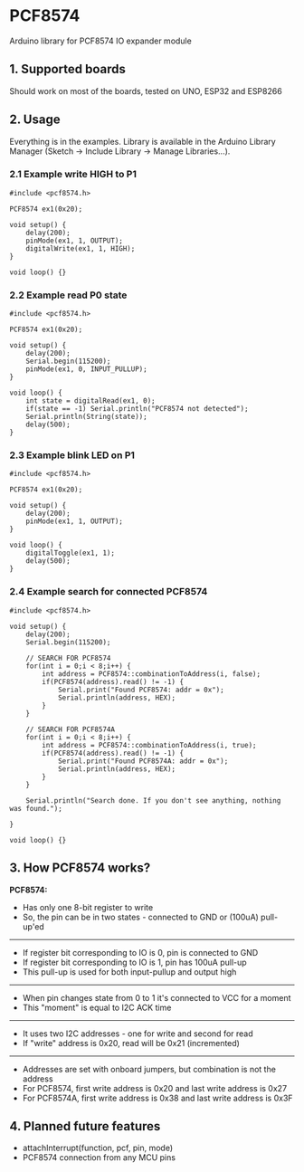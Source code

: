 # PCF8574
Arduino library for PCF8574 IO expander module

## 1. Supported boards
Should work on most of the boards, tested on UNO, ESP32 and ESP8266

## 2. Usage
Everything is in the examples. Library is available in the Arduino Library Manager (Sketch -> Include Library -> Manage Libraries...).

### 2.1 Example write HIGH to P1
```
#include <pcf8574.h>

PCF8574 ex1(0x20);

void setup() {
	delay(200);
	pinMode(ex1, 1, OUTPUT);
	digitalWrite(ex1, 1, HIGH);
}

void loop() {}
```

### 2.2 Example read P0 state
```
#include <pcf8574.h>

PCF8574 ex1(0x20);

void setup() {
	delay(200);
	Serial.begin(115200);
	pinMode(ex1, 0, INPUT_PULLUP);
}

void loop() {
	int state = digitalRead(ex1, 0);
	if(state == -1) Serial.println("PCF8574 not detected");
	Serial.println(String(state));
	delay(500);
}
```

### 2.3 Example blink LED on P1
```
#include <pcf8574.h>

PCF8574 ex1(0x20);

void setup() {
	delay(200);
	pinMode(ex1, 1, OUTPUT);
}

void loop() {
	digitalToggle(ex1, 1);
	delay(500);
}
```

### 2.4 Example search for connected PCF8574
```
#include <pcf8574.h>

void setup() {
    delay(200);
    Serial.begin(115200);

    // SEARCH FOR PCF8574
    for(int i = 0;i < 8;i++) {
        int address = PCF8574::combinationToAddress(i, false);
        if(PCF8574(address).read() != -1) {
        	Serial.print("Found PCF8574: addr = 0x");
            Serial.println(address, HEX);
        }
    }

    // SEARCH FOR PCF8574A
    for(int i = 0;i < 8;i++) {
        int address = PCF8574::combinationToAddress(i, true);
        if(PCF8574(address).read() != -1) {
            Serial.print("Found PCF8574A: addr = 0x");
            Serial.println(address, HEX);
        }
    }

    Serial.println("Search done. If you don't see anything, nothing was found.");

}

void loop() {}
```

## 3. How PCF8574 works?

 **PCF8574:**
 - Has only one 8-bit register to write
 - So, the pin can be in two states - connected to GND or (100uA) pull-up'ed
---
 - If register bit corresponding to IO is 0, pin is connected to GND
 - If register bit corresponding to IO is 1, pin has 100uA pull-up
 - This pull-up is used for both input-pullup and output high
---
 - When pin changes state from 0 to 1 it's connected to VCC for a moment
 - This "moment" is equal to I2C ACK time
---
 - It uses two I2C addresses - one for write and second for read
 - If "write" address is 0x20, read will be 0x21 (incremented)
---
 - Addresses are set with onboard jumpers, but combination is not the address
 - For PCF8574, first write address is 0x20 and last write address is 0x27
 - For PCF8574A, first write address is 0x38 and last write address is 0x3F
 
## 4. Planned future features
 - attachInterrupt(function, pcf, pin, mode)
 - PCF8574 connection from any MCU pins 
